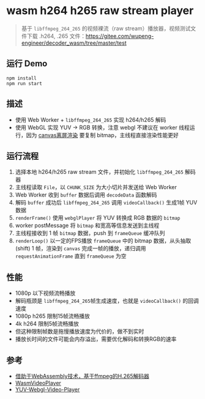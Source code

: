 # wasm h264 h265 raw stream player

> 基于 `libffmpeg_264_265` 的视频裸流（raw stream）播放器，视频测试文件下载 .h264, .265 文件：https://gitee.com/wupeng-engineer/decoder_wasm/tree/master/test

## 运行 Demo

```shell
npm install
npm run start
```

## 描述

- 使用 Web Worker + `libffmpeg_264_265` 实现 h264/h265 解码
- 使用 WebGL 实现 YUV -> RGB 转换，注意 webgl 不建议在 worker 线程运行，因为 [canvas离屏渲染](https://juejin.cn/post/7398933999319990291) 要复制 bitmap，主线程直接渲染性能更好
## 运行流程

1. 选择本地 h264/h265 raw stream 文件，并初始化 `libffmpeg_264_265` 解码器 
2. 主线程读取 `File`，以 `CHUNK_SIZE` 为大小切片并发送给 Web Worker 
3. Web Worker 收到 `buffer` 数据后调用 `decodeData` 函数解码
4. 解码 `buffer` 成功后 `libffmpeg_264_265` 调用 `videoCallback()` 生成1帧 YUV 数据
5. `renderFrame()` 使用 `webglPlayer` 将 YUV 转换成 RGB 数据的 `bitmap`
6. worker postMessage 将 `bitmap` 和宽高等信息发送到主线程
7. 主线程接收到 1 帧 `bitmap` 数据，push 到 `frameQueue` 缓冲队列
8. `renderLoop()` 以一定的FPS播放 `frameQueue` 中的 bitmap 数据，从头抽取(shift) 1 帧，渲染到 `canvas` 完成一帧的播放，递归调用 `requestAnimationFrame` 直到 `frameQueue` 为空

## 性能

- 1080p 以下视频流畅播放
- 解码瓶颈是 `libffmpeg_264_265`帧生成速度，也就是 `videoCallback()` 的回调速度
- 1080p h265 限制15帧流畅播放
- 4k h264 限制5帧流畅播放
- 但这种限制帧数是拖慢播放速度为代价的，做不到实时
- 播放长时间的文件可能会内存溢出，需要优化解码和转换RGB的速率

## 参考

- [借助于WebAssembly技术，基于ffmpeg的H.265解码器](https://gitee.com/wupeng-engineer/decoder_wasm)
- [WasmVideoPlayer](https://gitee.com/link?target=https%3A%2F%2Fgithub.com%2Fsonysuqin%2FWasmVideoPlayer)
- [YUV-Webgl-Video-Player](https://github.com/p4prasoon/YUV-Webgl-Video-Player)